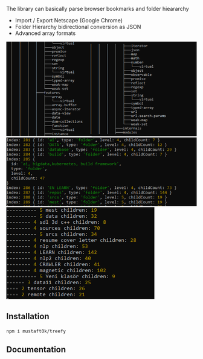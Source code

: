 The library can basically parse browser bookmarks and folder hieararchy

- Import / Export Netscape (Google Chrome)
- Folder Hierarchy bidirectional conversion as JSON
- Advanced array formats

![](screenshoot.png)
![](scr1.png)
![](scr2.png)

## Installation
`npm i mustaft0k/treefy`

## Documentation


